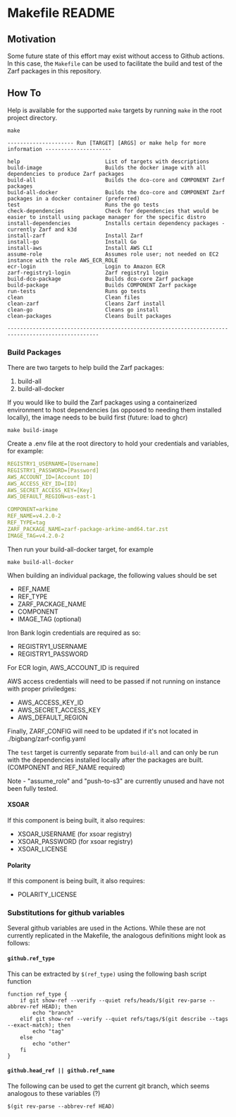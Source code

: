 # Makefile README
## Motivation
Some future state of this effort may exist without access to Github actions. In this case, the `Makefile` can be used to facilitate the build and test of the Zarf packages in this repository.

## How To
Help is available for the supported `make` targets by running `make` in the root project directory.

```shell
make

--------------------- Run [TARGET] [ARGS] or make help for more information ---------------------

help                           List of targets with descriptions
build-image                    Builds the docker image with all dependencies to produce Zarf packages
build-all                      Builds the dco-core and COMPONENT Zarf packages
build-all-docker               Builds the dco-core and COMPONENT Zarf packages in a docker container (preferred)
test                           Runs the go tests
check-dependencies             Check for dependencies that would be easier to install using package manager for the specific distro
install-dependencies           Installs certain dependency packages - currently Zarf and k3d
install-zarf                   Install Zarf
install-go                     Install Go
install-aws                    Install AWS CLI
assume-role                    Assumes role user; not needed on EC2 instance with the role AWS_ECR_ROLE
ecr-login                      Login to Amazon ECR
zarf-registry1-login           Zarf registry1 login
build-dco-package              Builds dco-core Zarf package
build-package                  Builds COMPONENT Zarf package
run-tests                      Runs go tests
clean                          Clean files
clean-zarf                     Cleans Zarf install
clean-go                       Cleans go install 
clean-packages                 Cleans built packages

---------------------------------------------------------------------------------------------------
```
### Build Packages

There are two targets to help build the Zarf packages:
1) build-all
2) build-all-docker

If you would like to build the Zarf packages using a containerized environment to host dependencies (as opposed to needing them installed locally), the image needs to be build first (future: load to ghcr)
``` shell
make build-image
```
Create a .env file at the root directory to hold your credentials and variables, for example:
```yaml
REGISTRY1_USERNAME=[Username]
REGISTRY1_PASSWORD=[Password]
AWS_ACCOUNT_ID=[Account ID]
AWS_ACCESS_KEY_ID=[ID]
AWS_SECRET_ACCESS_KEY=[Key]
AWS_DEFAULT_REGION=us-east-1

COMPONENT=arkime
REF_NAME=v4.2.0-2
REF_TYPE=tag
ZARF_PACKAGE_NAME=zarf-package-arkime-amd64.tar.zst
IMAGE_TAG=v4.2.0-2
```

Then run your build-all-docker target, for example
```
make build-all-docker
```

When building an individual package, the following values should be set
- REF_NAME 
- REF_TYPE 
- ZARF_PACKAGE_NAME
- COMPONENT 
- IMAGE_TAG (optional)

Iron Bank login credentials are required as so: 
- REGISTRY1_USERNAME
- REGISTRY1_PASSWORD

For ECR login, AWS_ACCOUNT_ID is required

AWS access credentials will need to be passed if not running on instance with proper priviledges:
- AWS_ACCESS_KEY_ID
- AWS_SECRET_ACCESS_KEY
- AWS_DEFAULT_REGION

Finally, ZARF_CONFIG will need to be updated if it's not located in ./bigbang/zarf-config.yaml

The `test` target is currently separate from `build-all` and can only be run with the dependencies installed locally after the packages are built. (COMPONENT and REF_NAME required) 

Note - "assume_role" and "push-to-s3" are currently unused and have not been fully tested.

#### XSOAR
If this component is being built, it also requires:
- XSOAR_USERNAME (for xsoar registry)
- XSOAR_PASSWORD (for xsoar registry)
- XSOAR_LICENSE

#### Polarity
If this component is being built, it also requires:
- POLARITY_LICENSE

### Substitutions for github variables
Several github variables are used in the Actions. While these are not currently replicated in the Makefile, the analogous definitions might look as follows:

#### `github.ref_type`
This can be extracted by `$(ref_type)` using the following bash script function

``` shell
function ref_type {
    if git show-ref --verify --quiet refs/heads/$(git rev-parse --abbrev-ref HEAD); then
        echo "branch"
    elif git show-ref --verify --quiet refs/tags/$(git describe --tags --exact-match); then
        echo "tag"
    else
        echo "other"
    fi
}
```

#### `github.head_ref || github.ref_name`
The following can be used to get the current git branch, which seems analogous to these variables (?)
``` shell
$(git rev-parse --abbrev-ref HEAD)
```